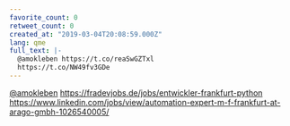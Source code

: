 ```yaml
---
favorite_count: 0
retweet_count: 0
created_at: "2019-03-04T20:08:59.000Z"
lang: qme
full_text: |-
  @amokleben https://t.co/reaSwGZTxl
  https://t.co/NW49fv3GDe
---
```


[@amokleben](https://twitter.com/amokleben)
<https://fradevjobs.de/jobs/entwickler-frankfurt-python>
<https://www.linkedin.com/jobs/view/automation-expert-m-f-frankfurt-at-arago-gmbh-1026540005/>
